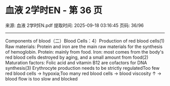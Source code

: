 # 血液 2学时EN - 第 36 页

来源: 血液 2学时EN.pdf
提取时间: 2025-09-18 03:16:45
页码: 36/96

---

Components of blood（二）Blood Cells：4）Production of red blood cells(1) Raw materials: Protein and iron are the main raw materials for the synthesis of hemoglobin.    Protein: mainly from food.    Iron: most comes from the body's red blood cells destroyed by aging, and a small amount from food(2) Maturation factors: Folic acid and vitamin B12 are cofactors for DNA synthesis(3) Erythrocyte production needs to be strictly regulatedToo few red blood cells → hypoxia;Too many red blood cells → blood viscosity ↑ → blood flow is too slow and blocked